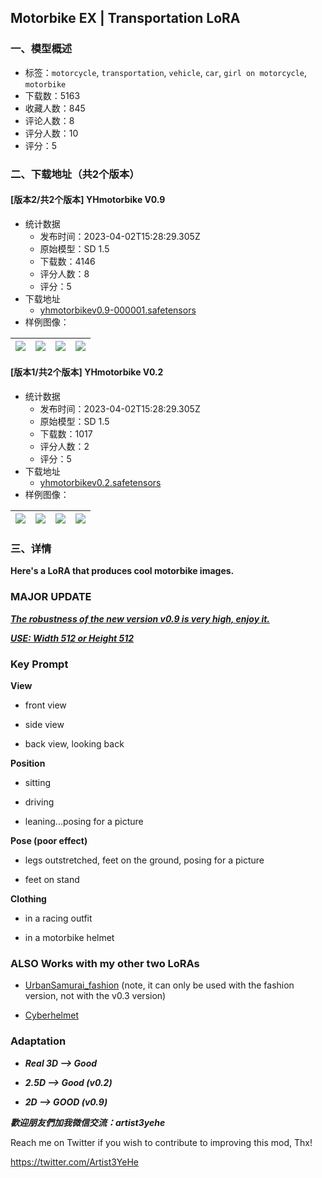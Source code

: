 ## Motorbike EX | Transportation LoRA
### 一、模型概述

- 标签：`motorcycle`, `transportation`, `vehicle`, `car`, `girl on motorcycle`, `motorbike`
- 下载数：5163
- 收藏人数：845
- 评论人数：8
- 评分人数：10
- 评分：5

### 二、下载地址（共2个版本）

#### [版本2/共2个版本] YHmotorbike V0.9

- 统计数据
  - 发布时间：2023-04-02T15:28:29.305Z
  - 原始模型：SD 1.5
  - 下载数：4146
  - 评分人数：8
  - 评分：5
- 下载地址
  - [yhmotorbikev0.9-000001.safetensors](https://civitai.com/api/download/models/33817)
- 样例图像：

| <img src="https://image.civitai.com/xG1nkqKTMzGDvpLrqFT7WA/3f150b86-75ab-408a-5c6e-79b304980800/width=450/385789.jpeg" /> | <img src="https://image.civitai.com/xG1nkqKTMzGDvpLrqFT7WA/ee76332c-c032-42d7-da61-ba0710507f00/width=450/385780.jpeg" /> | <img src="https://image.civitai.com/xG1nkqKTMzGDvpLrqFT7WA/1a8d2e9e-113c-47e6-9609-f6bae6434a00/width=450/385787.jpeg" /> | <img src="https://image.civitai.com/xG1nkqKTMzGDvpLrqFT7WA/3b63a28d-2fc1-4392-000f-e163565be800/width=450/385786.jpeg" /> |
| ---- | ---- | ---- | ---- |

#### [版本1/共2个版本] YHmotorbike V0.2

- 统计数据
  - 发布时间：2023-04-02T15:28:29.305Z
  - 原始模型：SD 1.5
  - 下载数：1017
  - 评分人数：2
  - 评分：5
- 下载地址
  - [yhmotorbikev0.2.safetensors](https://civitai.com/api/download/models/32576)
- 样例图像：

| <img src="https://image.civitai.com/xG1nkqKTMzGDvpLrqFT7WA/e1fbbaa7-a46f-4a1d-70e4-dd6b1f503400/width=450/371208.jpeg" /> | <img src="https://image.civitai.com/xG1nkqKTMzGDvpLrqFT7WA/9fa7f36a-3745-4453-ef7f-561a63b71b00/width=450/371221.jpeg" /> | <img src="https://image.civitai.com/xG1nkqKTMzGDvpLrqFT7WA/3247cc61-46c5-4046-f6af-dca9864b0c00/width=450/371220.jpeg" /> | <img src="https://image.civitai.com/xG1nkqKTMzGDvpLrqFT7WA/efda82f6-6ebd-42e0-0028-f68011a30e00/width=450/371219.jpeg" /> |
| ---- | ---- | ---- | ---- |


### 三、详情
<p><strong>Here's a LoRA that produces cool motorbike images.</strong></p><p></p><h3>MAJOR UPDATE</h3><p><strong><em><u>The robustness of the new version v0.9 is very high, enjoy it.</u></em></strong></p><p><strong><em><u>USE: Width 512 or Height 512</u></em></strong></p><p></p><h3><strong>Key Prompt</strong></h3><p><strong>View</strong></p><ul><li><p>front view</p></li><li><p>side view</p></li><li><p>back view, looking back</p></li></ul><p><strong>Position</strong></p><ul><li><p>sitting</p></li><li><p>driving</p></li><li><p>leaning...posing for a picture</p></li></ul><p><strong>Pose (poor effect)</strong></p><ul><li><p>legs outstretched, feet on the ground, posing for a picture</p></li><li><p>feet on stand</p></li></ul><p><strong>Clothing</strong></p><ul><li><p>in a racing outfit</p></li><li><p>in a motorbike helmet</p></li></ul><p></p><h3><strong>ALSO Works with my other two LoRAs</strong></h3><ul><li><p><a target="_blank" rel="ugc" href="https://civitai.com/models/23337/urban-samurai-or-clothing-lora">UrbanSamurai_fashion</a> (note, it can only be used with the fashion version, not with the v0.3 version)</p></li><li><p><a target="_blank" rel="ugc" href="https://civitai.com/models/25360/cyberhelmet-or-wearable-lora">Cyberhelmet</a></p></li></ul><p></p><h3><strong>Adaptation</strong></h3><ul><li><p><strong><em>Real 3D --&gt; Good</em></strong></p></li><li><p><strong><em>2.5D --&gt; Good (v0.2)</em></strong></p></li><li><p><strong><em>2D --&gt; GOOD (v0.9)</em></strong></p></li></ul><p></p><p><strong><em>歡迎朋友們加我微信交流：artist3yehe</em></strong></p><p>Reach me on Twitter if you wish to contribute to improving this mod, Thx!</p><p><a target="_blank" rel="ugc" href="https://twitter.com/Artist3YeHe">https://twitter.com/Artist3YeHe</a></p>